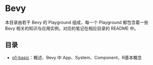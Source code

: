 # Bevy

本目录由若干 Bevy 的 Playground 组成，每一个 Playground 都包含着一些 Bevy 相关的知识与应用实例，对应的笔记在相应目录的 README 中。

## 目录

- [p1-basic](playgrounds/p1-basic/README.md)：概述、Bevy 中 App、System、Component、R基本概念

